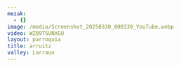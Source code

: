 ```yaml
---
mezak:
  - {}
image: /media/Screenshot_20250330_000339_YouTube.webp
video: WZ09T5UNXGU
layout: parroquia
title: arruitz
valley: Larraun
---
```

